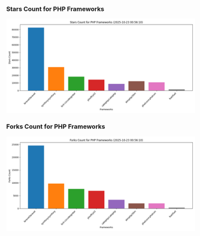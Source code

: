 ### Stars Count for PHP Frameworks

![Stars Chart](./archive/charts/20251023005610_stars_count.png)

### Forks Count for PHP Frameworks

![Forks Chart](./archive/charts/20251023005610_forks_count.png)

